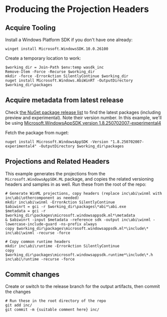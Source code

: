 # Producing the Projection Headers

## Acquire Tooling

Install a Windows Platform SDK if you don't have one already:

```pwsh
winget install Microsoft.WindowsSDK.10.0.26100
```

Create a temporary location to work:

```pwsh
$working_dir = Join-Path $env:temp wasdk_inc
Remove-Item -Force -Recurse $working_dir
mkdir -force -ErrorAction SilentlyContinue $working_dir
nuget install Microsoft.Windows.AbiWinRT -OutputDirectory $working_dir\packages
```

## Acquire metadata from latest release

Check [the NuGet package release list](https://nuget.info/packages/Microsoft.WindowsAppSDK) to find
the latest packages (including preview and experimental).  Note their version number. In this example,
we'll be using [Microsoft.WindowsAppSDK version 1.8.250702007-experimental4](https://www.nuget.org/packages/Microsoft.WindowsAppSDK/1.8.250702007-experimental4)

Fetch the package from nuget:

```pwsh
nuget install Microsoft.WindowsAppSDK -Version "1.8.250702007-experimental4" -OutputDirectory $working_dir\packages
```

## Projections and Related Headers

This example generates the projections from the `Microsoft.WindowsAppSDK.ML` package, and copies the related
versioning headers and samples in as well. Run these from the root of the repo:

```pwsh
# Generate WinML projections, copy headers (replace inc\abi\winml with inc\abi\othercomponent as needed)
mkdir inc\abi\winml -ErrorAction SilentlyContinue
$abiwinrt = gci -r $working_dir\packages\*abi*\abi.exe
$metadata = gci -r $working_dir\packages\microsoft.windowsappsdk.ml*\metadata
& $abiwinrt -input $metadata -reference sdk -output inc\abi\winml -lowercase-include-guard -ns-prefix always
copy $working_dir\packages\microsoft.windowsappsdk.ml*\include\* inc\abi\winml -recurse -force

# Copy common runtime headers
mkdir inc\abi\runtime -ErrorAction SilentlyContinue
copy $working_dir\packages\microsoft.windowsappsdk.runtime*\include\*.h inc\abi\runtime -recurse -force
```

## Commit changes

Create or switch to the release branch for the output artifacts, then commit the changes

```pwsh
# Run these in the root directory of the repo
git add inc/
git commit -m {suitable comment here} inc/
```

